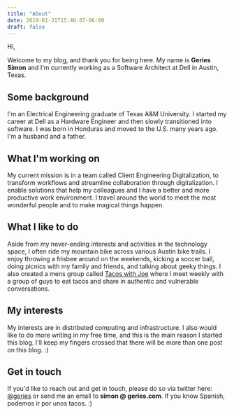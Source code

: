 ```yaml
---
title: "About"
date: 2019-01-31T15:46:07-06:00
draft: false
---
```


Hi,

Welcome to my blog, and thank you for being here. My name is **Geries Simon** and I'm currently working as a Software Architect at Dell in Austin, Texas.

## Some background

I'm an Electrical Engineering graduate of Texas A&M University. I started my career at Dell as a Hardware Engineer and then slowly transitioned into software. I was born in Honduras and moved to the U.S. many years ago. I'm a husband and a father.

## What I'm working on

My current mission is in a team called Client Engineering Digitalization, to transform workflows and streamline collaboration through digitalization. I enable solutions that help my colleagues and I have a better and more productive work environment. I travel around the world  to meet the most wonderful people and to make magical things happen. 

## What I like to do

Aside from my never-ending interests and activities in the technology space, I often ride my mountain bike across various Austin bike trails. I enjoy throwing a frisbee around on the weekends, kicking a soccer ball, doing picnics with my family and friends, and talking about geeky things. I also created a mens group called [Tacos with Joe](https://facebook.com/tacoswithjoe/) where I meet weekly with a group of guys to eat tacos and share in authentic and vulnerable conversations.

## My interests

My interests are in distributed computing and infrastructure. I also would like to do more writing in my free time, and this is the main reason I started this blog. I'll keep my fingers crossed that there will be more than one post on this blog. :)

## Get in touch

If you'd like to reach out and get in touch, please do so via twitter here: [@geries](https://twitter.com/geries) or send me an email to **simon @ geries.com**. If you know Spanish, podemos ir por unos tacos. :)
